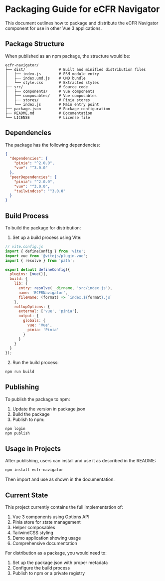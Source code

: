 # Packaging Guide for eCFR Navigator

This document outlines how to package and distribute the eCFR Navigator component for use in other Vue 3 applications.

## Package Structure

When published as an npm package, the structure would be:

```
ecfr-navigator/
├── dist/               # Built and minified distribution files
│   ├── index.js        # ESM module entry
│   ├── index.umd.js    # UMD bundle
│   └── style.css       # Extracted styles
├── src/                # Source code
│   ├── components/     # Vue components
│   ├── composables/    # Vue composables
│   ├── stores/         # Pinia stores
│   └── index.js        # Main entry point
├── package.json        # Package configuration
├── README.md           # Documentation
└── LICENSE             # License file
```

## Dependencies

The package has the following dependencies:

```json
{
  "dependencies": {
    "pinia": "^2.0.0",
    "vue": "^3.0.0"
  },
  "peerDependencies": {
    "pinia": "^2.0.0",
    "vue": "^3.0.0",
    "tailwindcss": "^3.0.0"
  }
}
```

## Build Process

To build the package for distribution:

1. Set up a build process using Vite:

```javascript
// vite.config.js
import { defineConfig } from 'vite';
import vue from '@vitejs/plugin-vue';
import { resolve } from 'path';

export default defineConfig({
  plugins: [vue()],
  build: {
    lib: {
      entry: resolve(__dirname, 'src/index.js'),
      name: 'ECFRNavigator',
      fileName: (format) => `index.${format}.js`
    },
    rollupOptions: {
      external: ['vue', 'pinia'],
      output: {
        globals: {
          vue: 'Vue',
          pinia: 'Pinia'
        }
      }
    }
  }
});
```

2. Run the build process:

```bash
npm run build
```

## Publishing

To publish the package to npm:

1. Update the version in package.json
2. Build the package
3. Publish to npm:

```bash
npm login
npm publish
```

## Usage in Projects

After publishing, users can install and use it as described in the README:

```bash
npm install ecfr-navigator
```

Then import and use as shown in the documentation.

## Current State

This project currently contains the full implementation of:

1. Vue 3 components using Options API
2. Pinia store for state management
3. Helper composables
4. TailwindCSS styling
5. Demo application showing usage
6. Comprehensive documentation

For distribution as a package, you would need to:

1. Set up the package.json with proper metadata
2. Configure the build process
3. Publish to npm or a private registry